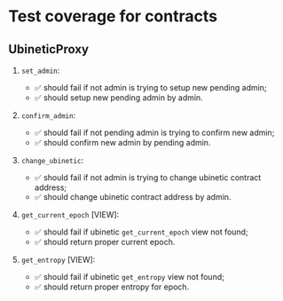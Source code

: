 # Test coverage for contracts

## UbineticProxy

1. `set_admin`:

   - ✅ should fail if not admin is trying to setup new pending admin;
   - ✅ should setup new pending admin by admin.

2. `confirm_admin`:

   - ✅ should fail if not pending admin is trying to confirm new admin;
   - ✅ should confirm new admin by pending admin.

3. `change_ubinetic`:

   - ✅ should fail if not admin is trying to change ubinetic contract address;
   - ✅ should change ubinetic contract address by admin.

4. `get_current_epoch` [VIEW]:

   - ✅ should fail if ubinetic `get_current_epoch` view not found;
   - ✅ should return proper current epoch.

5. `get_entropy` [VIEW]:

   - ✅ should fail if ubinetic `get_entropy` view not found;
   - ✅ should return proper entropy for epoch.
